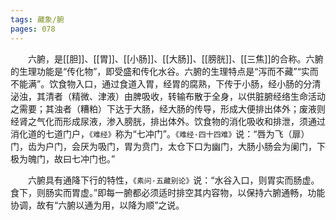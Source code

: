 ```yaml
---
tags: 藏象/腑
pages: 078
---
```

&emsp;&emsp;六腑，是[[胆]]、[[胃]]、[[小肠]]、[[大肠]]、[[膀胱]]、[[三焦]]的合称。六腑的生理功能是“传化物”，即受盛和传化水谷。六腑的生理特点是“泻而不藏”“实而不能满”。饮食物入口，通过食道入胃，经胃的腐熟，下传于小肠，经小肠的分清泌浊，其清者（精微、津液）由脾吸收，转输布散于全身，以供脏腑经络生命活动之需要；其浊者（糟粕）下达于大肠，经大肠的传导，形成大便排出体外；废液则经肾之气化而形成尿液，渗入膀胱，排出体外。饮食物的消化吸收和排泄，须通过消化道的七道门户，`《难经》`称为“七冲门”。`《难经·四十四难》`说：“唇为飞（扉）门，齿为户门，会厌为吸门，胃为贲门，太仓下口为幽门，大肠小肠会为阑门，下极为魄门，故曰七冲门也。”

&emsp;&emsp;六腑具有通降下行的特性，`《素问·五藏别论》`说：“水谷入口，则胃实而肠虚。食下，则肠实而胃虚。”即每一腑都必须适时排空其内容物，以保持六腑通畅，功能协调，故有“六腑以通为用，以降为顺”之说。